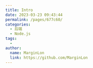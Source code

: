 ```yaml
---
title: Intro
date: 2023-03-23 09:43:44
permalink: /pages/677c60/
categories:
  - 后端
  - Node.js
tags:
  - 
author: 
  name: MarginLon
  link: https://github.com/MarginLon
---
```


